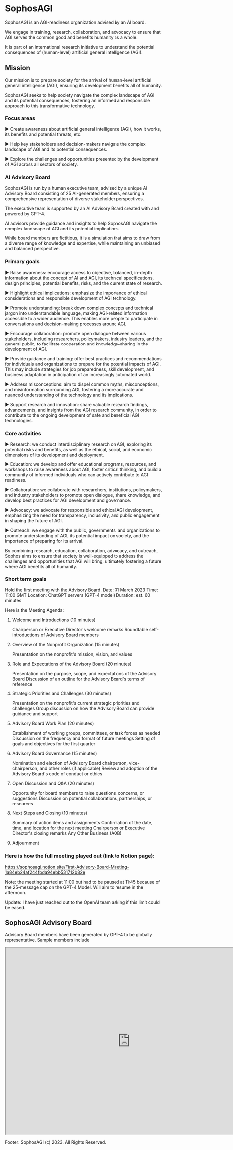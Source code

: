 # SophosAGI
SophosAGI is an AGI-readiness organization advised by an AI board.

We engage in training, research, collaboration, and advocacy to ensure that AGI serves the common good and benefits humanity as a whole.

It is part of an international research initiative to understand the potential consequences of (human-level) artificial general intelligence (AGI).

<h2>Mission</h2> 
Our mission is to prepare society for the arrival of human-level artificial general intelligence (AGI), ensuring its development benefits all of humanity.

SophosAGI seeks to help society navigate the complex landscape of AGI and its potential consequences, fostering an informed and responsible approach to this transformative technology.

<h3>Focus areas</h3> 

▶ Create awareness about artificial general intelligence (AGI), how it works, its benefits and potential threats, etc.

▶ Help key stakeholders and decision-makers navigate the complex landscape of AGI and its potential consequences.

▶ Explore the challenges and opportunities presented by the development of AGI across all sectors of society. 

<h3>AI Advisory Board</h3> 

SophosAGI is run by a human executive team, advised by a unique AI Advisory Board consisting of 25 AI-generated members, ensuring a comprehensive representation of diverse stakeholder perspectives.

The executive team is supported by an AI Advisory Board created with and powered by GPT-4. 

AI advisors provide guidance and insights to help SophosAGI navigate the complex landscape of AGI and its potential implications. 

While board members are fictitious, it is a simulation that aims to draw from a diverse range of knowledge and expertise, while maintaining an unbiased and balanced perspective.

<h3>Primary goals</h3>

▶ Raise awareness: encourage access to objective, balanced, in-depth information about the concept of AI and AGI, its technical specifications, design principles, potential benefits, risks, and the current state of research. 

▶ Highlight ethical implications: emphasize the importance of ethical considerations and responsible development of AGI technology.

▶ Promote understanding: break down complex concepts and technical jargon into understandable language, making AGI-related information accessible to a wider audience. This enables more people to participate in conversations and decision-making processes around AGI.

▶ Encourage collaboration: promote open dialogue between various stakeholders, including researchers, policymakers, industry leaders, and the general public, to facilitate cooperation and knowledge-sharing in the development of AGI.

▶ Provide guidance and training: offer best practices and recommendations for individuals and organizations to prepare for the potential impacts of AGI. This may include strategies for job preparedness, skill development, and business adaptation in anticipation of an increasingly automated world.

▶ Address misconceptions: aim to dispel common myths,  misconceptions, and misinformation surrounding AGI, fostering a more accurate and nuanced understanding of the technology and its implications.

▶ Support research and innovation: share valuable research findings, advancements, and insights from the AGI research community, in order to contribute to the ongoing development of safe and beneficial AGI technologies.

<h3>Core activities</h3>

▶ Research: we conduct interdisciplinary research on AGI, exploring its potential risks and benefits, as well as the ethical, social, and economic dimensions of its development and deployment.

▶ Education: we develop and offer educational programs, resources, and workshops to raise awareness about AGI, foster critical thinking, and build a community of informed individuals who can actively contribute to AGI readiness.

▶ Collaboration: we collaborate with researchers, institutions, policymakers, and industry stakeholders to promote open dialogue, share knowledge, and develop best practices for AGI development and governance.

▶ Advocacy: we advocate for responsible and ethical AGI development, emphasizing the need for transparency, inclusivity, and public engagement in shaping the future of AGI.

▶ Outreach: we engage with the public, governments, and organizations to promote understanding of AGI, its potential impact on society, and the importance of preparing for its arrival.

By combining research, education, collaboration, advocacy, and outreach, Sophos aims to ensure that society is well-equipped to address the challenges and opportunities that AGI will bring, ultimately fostering a future where AGI benefits all of humanity.

<h3>Short term goals</h3>

Hold the first meeting with the Advisory Board.
Date: 31 March 2023
Time: 11:00 GMT
Location: ChatGPT servers (GPT-4 model)
Duration: est. 60 minutes

Here is the Meeting Agenda:

1. Welcome and Introductions (10 minutes)

	Chairperson or Executive Director's welcome remarks
	Roundtable self-introductions of Advisory Board members

2. Overview of the Nonprofit Organization (15 minutes)

	Presentation on the nonprofit's mission, vision, and values

3. Role and Expectations of the Advisory Board (20 minutes)

	Presentation on the purpose, scope, and expectations of the Advisory Board
	Discussion of an outline for the Advisory Board's terms of reference

4. Strategic Priorities and Challenges (30 minutes)

	Presentation on the nonprofit's current strategic priorities and challenges
	Group discussion on how the Advisory Board can provide guidance and support

5. Advisory Board Work Plan (20 minutes)

	Establishment of working groups, committees, or task forces as needed
	Discussion on the frequency and format of future meetings
	Setting of goals and objectives for the first quarter

6. Advisory Board Governance (15 minutes)

	Nomination and election of Advisory Board chairperson, vice-chairperson, and other roles (if applicable)
	Review and adoption of the Advisory Board's code of conduct or ethics

7. Open Discussion and Q&A (20 minutes)

	Opportunity for board members to raise questions, concerns, or suggestions
	Discussion on potential collaborations, partnerships, or resources

8. Next Steps and Closing (10 minutes)

	Summary of action items and assignments
	Confirmation of the date, time, and location for the next meeting
	Chairperson or Executive Director's closing remarks
	Any Other Business (AOB)

9. Adjournment

<h3>Here is how the full meeting played out (link to Notion page):</h3>

https://sophosagi.notion.site/First-Advisory-Board-Meeting-1a84eb24af244fbda94ebb531712b82e


Note: the meeting started at 11:00 but had to be paused at 11:45 because of the 25-message cap on the GPT-4 Model. Will aim to resume in the afternoon.

Update: I have just reached out to the OpenAI team asking if this limit could be eased.


<h2>SophosAGI Advisory Board</h2>

Advisory Board members have been generated by GPT-4 to be globally representative. Sample members include

<p></p>

<iframe src="https://docs.google.com/spreadsheets/d/e/2PACX-1vSTI_fNjdzdiE3msNl1_4AZLjE4Flx4Uo-E3QHYNoGlds77B0Q8J2QX43rfS5fQYmduGgn2l7bJ8_o4/pubhtml?gid=0&amp;single=true&amp;widget=true&amp;headers=false" width="800" height="600"></iframe>

<p></p>

Footer: SophosAGI (c) 2023. All Rights Reserved.
